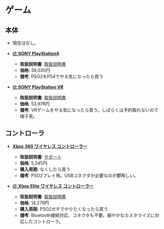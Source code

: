 ゲーム
====

本体
----

- 現在はなし。

- [欲:**SONY PlayStation4**](https://www.amazon.co.jp/dp/B0109ID8P6)
  - **取扱説明書**: [取扱説明書](http://www.jp.playstation.com/support/manual/manual_list.html)
  - **価格**: 38,020円
  - **備考**: PSO2をPS4でやる気になったら買う

- [欲:**SONY PlayStation VR**](https://www.amazon.co.jp/dp/B01H03FQ44)
  - **取扱説明書**: [取扱説明書](http://www.jp.playstation.com/support/manual/manual_list.html)
  - **価格**: 53,978円
  - **備考**: VRゲームをやる気になったら買う。しばらくは予約取れないので様子見。

コントローラ
----

- [**Xbox 360 ワイヤレス コントローラー**](https://www.amazon.co.jp/dp/B004BX92V0)
  - **取扱説明書**: [サポート](http://support.xbox.com/ja-JP/xbox-on-windows/accessories/xbox-controller-for-windows-setup)
  - **価格**: 5,345円
  - **購入周期**: なくしたら買う
  - **備考**: PSO2プレイ用。USBコネクタが必要なのが鬱陶しい。

- [欲:**Xbox Elite ワイヤレス コントローラー**](https://www.amazon.co.jp/dp/B01AB955G8)
  - **取扱説明書**: [取扱説明書](http://support.xbox.com/ja-JP/xbox-on-windows/accessories/connect-xbox-one-controller-to-pc)
  - **価格**: 14,279円
  - **購入周期**: PSO2ガチでやりたくなったら買う
  - **備考**: Bluetooth接続対応、コネクタも不要。細やかなカスタマイズに対応したコントローラ。
